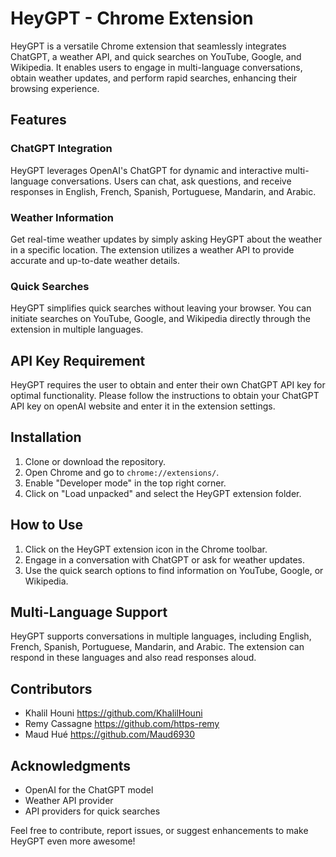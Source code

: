 # HeyGPT - Chrome Extension

HeyGPT is a versatile Chrome extension that seamlessly integrates ChatGPT, a weather API, and quick searches on YouTube, Google, and Wikipedia. It enables users to engage in multi-language conversations, obtain weather updates, and perform rapid searches, enhancing their browsing experience.

## Features

### ChatGPT Integration

HeyGPT leverages OpenAI's ChatGPT for dynamic and interactive multi-language conversations. Users can chat, ask questions, and receive responses in English, French, Spanish, Portuguese, Mandarin, and Arabic.

### Weather Information

Get real-time weather updates by simply asking HeyGPT about the weather in a specific location. The extension utilizes a weather API to provide accurate and up-to-date weather details.

### Quick Searches

HeyGPT simplifies quick searches without leaving your browser. You can initiate searches on YouTube, Google, and Wikipedia directly through the extension in multiple languages.

## API Key Requirement

HeyGPT requires the user to obtain and enter their own ChatGPT API key for optimal functionality. Please follow the instructions to obtain your ChatGPT API key on openAI website and enter it in the extension settings.

## Installation

1. Clone or download the repository.
2. Open Chrome and go to `chrome://extensions/`.
3. Enable "Developer mode" in the top right corner.
4. Click on "Load unpacked" and select the HeyGPT extension folder.

## How to Use

1. Click on the HeyGPT extension icon in the Chrome toolbar.
2. Engage in a conversation with ChatGPT or ask for weather updates.
3. Use the quick search options to find information on YouTube, Google, or Wikipedia.

## Multi-Language Support

HeyGPT supports conversations in multiple languages, including English, French, Spanish, Portuguese, Mandarin, and Arabic. The extension can respond in these languages and also read responses aloud.

## Contributors

- Khalil Houni https://github.com/KhalilHouni
- Remy Cassagne https://github.com/https-remy
- Maud Hué https://github.com/Maud6930

## Acknowledgments

- OpenAI for the ChatGPT model
- Weather API provider
- API providers for quick searches

Feel free to contribute, report issues, or suggest enhancements to make HeyGPT even more awesome!
